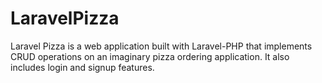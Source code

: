# LaravelPizza
Laravel Pizza is a web application built with Laravel-PHP that implements CRUD operations on an imaginary pizza ordering application. It also includes login and signup features.
